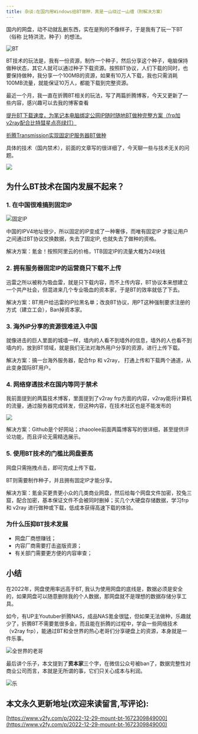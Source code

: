 ```yaml
---
title: 杂谈:在国内用Windows给BT做种，真是一山绕过一山缠（附解决方案）
---
```


国内的网盘，动不动就乱删东西，实在是狗的不像样子，于是我有了玩一下BT（俗称 比特洪流，种子）的想法。

![BT](https://cdn.fangyuanxiaozhan.com/assets/1672309871348wEj4S75n.png)


BT技术的玩法是，我有一份资源，制作一个种子，然后分享这个种子，电脑保持做种状态，其它人就可以通过种子下载资源。按照BT协议，人们下载的同时，也要保持做种，我分享一个100MB的资源，如果有10万人下载，我也只需消耗100MB流量，就能保证10万人，都能下载到完整资源。

最近一个月，我一直在折腾BT相关的玩法，写了两篇折腾博客，今天又更新了一些内容，感兴趣可以去我的博客查看

[提升BT下载速度，为笔记本电脑绑定公网IP随时随地BT做种完整方案（frp加v2ray配合比特彗星点亮绿灯）](https://www.v2fy.com/p/2022-12-27-btcomet-frp-v2ray-1672119312000/)

[折腾Transmission实现固定IP服务器BT做种 ](https://www.v2fy.com/p/2022-12-25-bt-1671963832000/)


具体的技术（国内禁术），前面的文章写的很详细了，今天聊一些与技术无关的问题。

![](https://cdn.fangyuanxiaozhan.com/assets/1672309871309Hyt0aE1e.jpeg)


## 为什么BT技术在国内发展不起来？

### 1. 在中国很难搞到固定IP

![固定IP](https://cdn.fangyuanxiaozhan.com/assets/1672309871311n6tX8sCZ.png)

中国的IPV4地址很少，所以固定的IP变成了一种奢侈，而唯有固定IP 才能让用户之间通过BT协议交换数据，失去了固定IP, 也就失去了做种的资格。

解决方案：氪金！按照阿里云的价格，1TB固定IP的流量大概为24块钱


### 2. 拥有服务器固定IP的运营商只下载不上传

迅雷之所以被称为吸血雷，就是只下载内容，而不上传内容，BT协议本来想建立一个共产社会，但混进来几个专业吸血的资本家，于是BT的效率就低了下去。

解决方案：BT用户给迅雷的IP拉黑名单；改良BT协议，用PT这种强制要求注册的方式（建立工会），Ban掉资本家。

### 3. 海外IP分享的资源很难进入中国

就像进击的巨人里面的城墙一样，墙内的人看不到墙外的信息，墙外的人也看不到墙内的，放到BT领域，就是我们无法对海外用户分享的资源，进行上传下载。

解决方案：搞一台海外服务器，配合frp 和 v2ray， 打通上传和下载两个通道，从此变身国际BT用户。

### 4. 网络穿透技术在国内等同于禁术

我前面提到的两篇技术博客，里面提到了v2ray frp方面的内容，v2ray能将计算机的流量，通过服务器完成转发，但这种内容，在技术社区也是不能发布的

![](https://cdn.fangyuanxiaozhan.com/assets/1672309871488ZEzjPcQZ.png)

解决方案：Github是个好网站；zhaoolee前面两篇博客写的很详细，甚至提供评论功能，而且评论无需精选展示。

### 5. 使用BT技术的门槛比网盘要高

网盘只需拖拽点击，即可完成上传下载，

BT则需要制作种子，并且拥有固定IP才能分享。

解决方案：氪金买更贵更小众的几类商业网盘，然后给每个网盘文件加密，狡兔三窟，配合加密，基本保证文件不会被同时删掉；买几个大硬盘存储数据，学习frp 和 v2ray 进行做种或下载，低成本获得高速下载的体验。

### 为什么压抑BT技术发展
- 网盘厂商想赚钱；
- 内容厂商需要打击盗版资源；
- 有关部门需要更方便的内容审查；


## 小结


在2022年，网盘使用率远高于BT, 我认为使用网盘的底线是，数据必须是安全的，如果网盘可以随意删除我的个人数据，那网盘就不是理想的数据存储分享工具。

如今，有UP主Youtuber折腾NAS，成品NAS氪金很猛，但如果无法做种，乐趣就少了，折腾BT不需要氪很多金，而且能在折腾的过程中，学会一些网络技术（v2ray frp），能通过BT和全世界的热心老哥们分享硬盘上的资源，本身就是一件乐事。

![全世界的老哥](https://cdn.fangyuanxiaozhan.com/assets/1672309871661NxK3mmNc.png)

最后讲个乐子，本文提到了**资本家**三个字，在微信公众号被ban了，数据完整性对商业公司而言，本就是无所谓的事，它们只关心成本与利润。

![乐](https://cdn.fangyuanxiaozhan.com/assets/1672311321062aMHiy7hA.png)

## 本文永久更新地址(欢迎来读留言,写评论):

[https://www.v2fy.com/p/2022-12-29-mount-bt-1672309849000](https://www.v2fy.com/p/2022-12-29-mount-bt-1672309849000)
